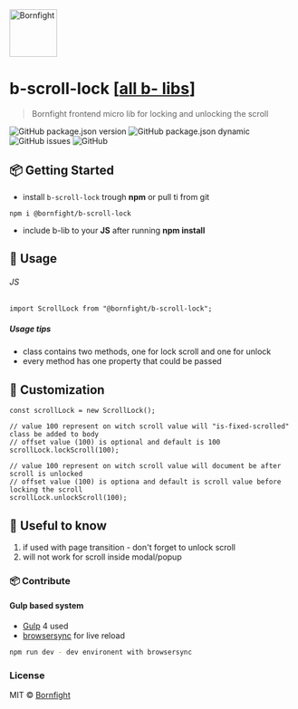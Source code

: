 <a href="http://www.bornfight.com">
<img width="84px" src="https://www.bornfight.com/wp-content/themes/bf/static/ui/BF-sign-dark.svg?" title="Bornfight" alt="Bornfight">
</a>

# b-scroll-lock [[all b- libs](https://github.com/bornfight/b-lib-archive/)]
> Bornfight frontend micro lib for locking and unlocking the scroll 

![GitHub package.json version](https://img.shields.io/github/package-json/v/bornfight/b-scroll-lock?style=flat-square)
![GitHub package.json dynamic](https://img.shields.io/github/package-json/keywords/bornfight/b-scroll-lock?style=flat-square)
![GitHub issues](https://img.shields.io/github/issues/bornfight/b-scroll-lock?style=flat-square)
![GitHub](https://img.shields.io/github/license/bornfight/b-scroll-lock?style=flat-square)

## 📦 Getting Started

- install `b-scroll-lock` trough __npm__ or pull ti from git

```
npm i @bornfight/b-scroll-lock
```

- include b-lib to your __JS__ after running __npm install__

## 🔨️ Usage 
###### JS
``` JS
import ScrollLock from "@bornfight/b-scroll-lock";
```

##### Usage tips
- class contains two methods, one for lock scroll and one for unlock 
- every method has one property that could be passed
     
## 💎 Customization

```JS
const scrollLock = new ScrollLock();

// value 100 represent on witch scroll value will "is-fixed-scrolled" class be added to body
// offset value (100) is optional and default is 100
scrollLock.lockScroll(100);

// value 100 represent on witch scroll value will document be after scroll is unlocked
// offset value (100) is optiona and default is scroll value before locking the scroll
scrollLock.unlockScroll(100);
```

## 🚀 Useful to know

1. if used with page transition - don't forget to unlock scroll
2. will not work for scroll inside modal/popup
   
### 📦 Contribute

#### Gulp based system 
 - [Gulp](https://gulpjs.com/) 4 used
 - [browsersync](https://browsersync.io/) for live reload
 
```bash
npm run dev - dev environent with browsersync
```

### License

MIT © [Bornfight](https://www.bornfight.com)
